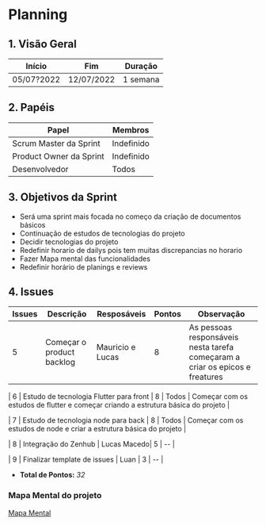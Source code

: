 # Planning

## 1. Visão Geral

<!-- data de inicio da sprint
     data de finalização da sprint
     duraração da sprint
 -->

| Início     | Fim        | Duração  |
| ---------- | ---------- | -------- |
| 05/07?2022 | 12/07/2022 | 1 semana |

## 2. Papéis

<!-- Papeis que cada membro exerceu durante essa sprint -->

| Papel                   | Membros    |
| ----------------------- | ---------- |
| Scrum Master da Sprint  | Indefinido |
| Product Owner da Sprint | Indefinido |
| Desenvolvedor           | Todos      |

## 3. Objetivos da Sprint

<!-- descrever de forma geral o objetivo da sprint -->

- Será uma sprint mais focada no começo da criação de documentos básicos
- Continuação de estudos de tecnologias do projeto
- Decidir tecnologias do projeto
- Redefinir horario de dailys pois tem muitas discrepancias no horario
- Fazer Mapa mental das funcionalidades
- Redefinir horário de planings e reviews

## 4. Issues

<!-- descrever as issues que definimos para essa sprint e alocar um responsavel por ela -->

| Issues | Descrição                 | Resposáveis      | Pontos | Observação                                                                   |
| ------ | ------------------------- | ---------------- | ------ | ---------------------------------------------------------------------------- |
| 5      | Começar o product backlog | Mauricio e Lucas | 8      | As pessoas responsáveis nesta tarefa começaram a criar os epicos e freatures |

| 6 | Estudo de tecnologia Flutter para front | 8 | Todos | Começar com os estudos de flutter e começar criando a estrutura básica do projeto |

| 7 | Estudo de tecnologia node para back | 8 | Todos | Começar com os estudos de node e criar a estrutura básica do projeto |

| 8 | Integração do Zenhub | Lucas Macedo| 5 | -- |

| 9 | Finalizar template de issues | Luan | 3 | -- |

- **Total de Pontos:** _32_

### Mapa Mental do projeto

[Mapa Mental](https://lucid.app/lucidspark/97fac4cc-4ab0-4223-a3cd-319b1135101c/edit?invitationId=inv_b4c15218-ca9f-438e-aa10-7b7050bd1d89#)
